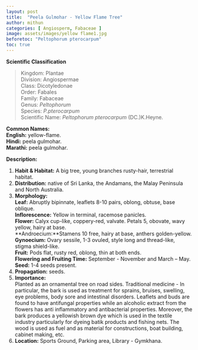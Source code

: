 ```yaml
---
layout: post
title:  "Peela Gulmohar - Yellow Flame Tree"
author: mithun
categories: [ Angiosperm, Fabaceae ]
image: assets/images/yellow flame1.jpg
beforetoc: "Peltophorum pterocarpum"
toc: true
---
```


**Scientific Classification**  
>Kingdom:			Plantae  
>Division:			Angiospermae  
>Class:				Dicotyledonae  
>Order:				Fabales  
>Family:			Fabaceae  
>Genus:				*Peltophorum*  
>Species:			*P.pterocarpum*  
>Scientific Name:	*Peltophorum pterocarpum* (DC.)K.Heyne.  
  
**Common Names:**  
**English:**          yellow-flame.  
**Hindi:**            peela gulmohar.  
**Marathi:**          peela gulmohar.  

**Description:**  
1. **Habit & Habitat:**  A big tree, young branches rusty-hair, terrestrial habitat.  
2. **Distribution:**  native of Sri Lanka, the Andamans, the Malay Peninsula and North Australia.  
3. **Morphology:**  
**Leaf:** Abruptly bipinnate, leaflets 8-10 pairs, oblong, obtuse, base oblique.  
**Inflorescence:** Yellow in terminal, racemose panicles.  
**Flower:** Calyx cup-like, coppery-red, valvate. Petals 5, obovate, wavy yellow, hairy at base.  
**Androecium:**Stamens 10 free, hairy at base, anthers golden-yellow.  
**Gynoecium:** Ovary sessile, 1-3 ovuled, style long and thread-like, stigma shield-like.  
**Fruit:** Pods flat, rusty red, oblong, thin at both ends.  
**Flowering and Fruiting Time:** September - November and March – May.  
**Seed:** 1-4 seeds present.  
4. **Propagation:** seeds.  
5. **Importance:**  
Planted as an ornamental tree on road sides. Traditional medicine - In particular, the bark is used as treatment for sprains, bruises, swelling, eye problems, body sore and intestinal disorders. Leaflets and buds are found to have antifungal properties while an alcoholic extract from the flowers has anti inflammatory and antibacterial properties. Moreover, the bark produces a yellowish brown dye which is used in the textile industry particularly for dyeing batik products and fishing nets. The wood is used as fuel and as material for constructions, boat building, cabinet making, etc.  
6. **Location:** Sports Ground, Parking area, Library - Gymkhana.  
